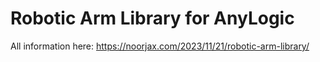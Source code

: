 # Robotic Arm Library for AnyLogic
All information here: 
https://noorjax.com/2023/11/21/robotic-arm-library/
